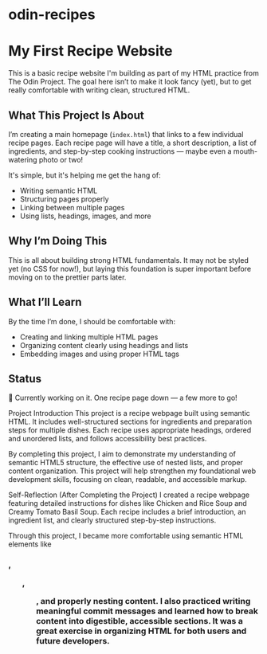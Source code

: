 # odin-recipes

# My First Recipe Website 

This is a basic recipe website I'm building as part of my HTML practice from The Odin Project. The goal here isn’t to make it look fancy (yet), but to get really comfortable with writing clean, structured HTML.

## What This Project Is About

I’m creating a main homepage (`index.html`) that links to a few individual recipe pages. Each recipe page will have a title, a short description, a list of ingredients, and step-by-step cooking instructions — maybe even a mouth-watering photo or two!

It's simple, but it's helping me get the hang of:
- Writing semantic HTML
- Structuring pages properly
- Linking between multiple pages
- Using lists, headings, images, and more

## Why I’m Doing This

This is all about building strong HTML fundamentals. It may not be styled yet (no CSS for now!), but laying this foundation is super important before moving on to the prettier parts later.

## What I’ll Learn

By the time I’m done, I should be comfortable with:
- Creating and linking multiple HTML pages
- Organizing content clearly using headings and lists
- Embedding images and using proper HTML tags

## Status

🚧 Currently working on it. One recipe page down — a few more to go!
 

 Project Introduction
This project is a recipe webpage built using semantic HTML. It includes well-structured sections for ingredients and preparation steps for multiple dishes. Each recipe uses appropriate headings, ordered and unordered lists, and follows accessibility best practices.

By completing this project, I aim to demonstrate my understanding of semantic HTML5 structure, the effective use of nested lists, and proper content organization. This project will help strengthen my foundational web development skills, focusing on clean, readable, and accessible markup.

 Self-Reflection (After Completing the Project)
I created a recipe webpage featuring detailed instructions for dishes like Chicken and Rice Soup and Creamy Tomato Basil Soup. Each recipe includes a brief introduction, an ingredient list, and clearly structured step-by-step instructions.

Through this project, I became more comfortable using semantic HTML elements like <h3>, <ul>, <ol>, and properly nesting content. I also practiced writing meaningful commit messages and learned how to break content into digestible, accessible sections. It was a great exercise in organizing HTML for both users and future developers.

